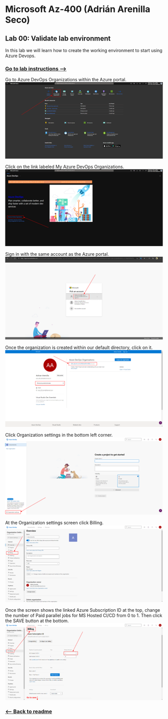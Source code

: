 # Microsoft Az-400 (Adrián Arenilla Seco)

## Lab 00: Validate lab environment
In this lab we will learn how to create the working environment to start using Azure Devops.

### [Go to lab instructions -->](AZ400_M00_Validate_lab_environment.md)


Go to Azure DevOps Organizations within the Azure portal.
![](Evidences/Image1.png)


Click on the link labeled My Azure DevOps Organizations.
![](Evidences/Image2.png)


Sign in with the same account as the Azure portal.
![](Evidences/Image3.png)


Once the organization is created within our default directory, click on it.
![](Evidences/Image4.png)


Click Organization settings in the bottom left corner.
![](Evidences/Image5.png)


At the Organization settings screen click Billing.
![](Evidences/Image6.png)


Once the screen shows the linked Azure Subscription ID at the top, change the number of Paid parallel jobs for MS Hosted CI/CD from 0 to 1. Then click the SAVE button at the bottom.
![](Evidences/Image7.png)


### [<-- Back to readme](../../../README.md)

